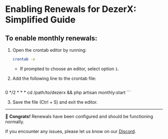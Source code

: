 # Enabling Renewals for DezerX: Simplified Guide

## To enable monthly renewals:

1. Open the crontab editor by running:

    ```bash
    crontab -e
    ```

    - If prompted to choose an editor, select option `1`.

2. Add the following line to the crontab file:

    ```bash
0 */2 * * * cd /path/to/dezerx && php artisan monthly:start
    ```

3. Save the file (Ctrl + S) and exit the editor.

---

🎉 **Congrats!** Renewals have been configured and should be functioning normally.

If you encounter any issues, please let us know on our [Discord](https://discord.gg/UN4VVc2hWJ).
